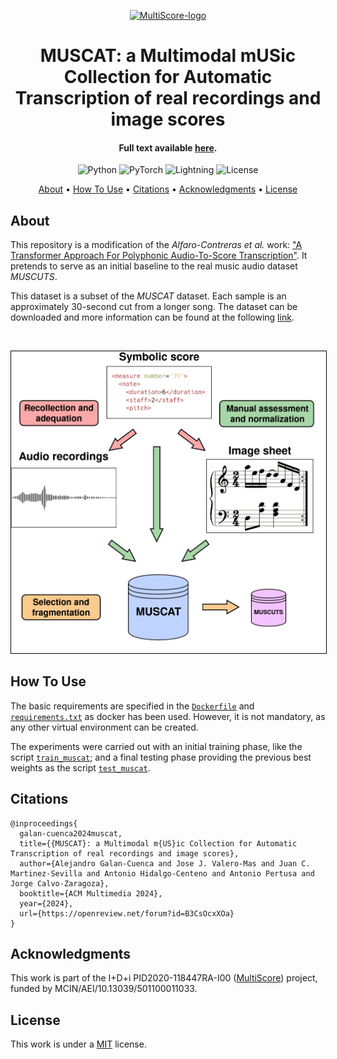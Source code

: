 <p align='center'>
  <a href='https://sites.google.com/view/multiscore-project'><img src='https://www.dlsi.ua.es/~pertusa/images/capturaMultiscore.png' alt='MultiScore-logo' height='120'></a>
</p>

<h1 align='center'>MUSCAT: a Multimodal mUSic Collection for Automatic Transcription of real recordings and image scores</h1>

<h4 align='center'>Full text available <a href='[https://ieeexplore.ieee.org/document/10447162](https://openreview.net/forum?id=B3CsOcxXOa)' target='_blank'>here</a>.</h4>

<p align='center'>
  <img src='https://img.shields.io/badge/python-3.9.0-orange' alt='Python'>
  <img src='https://img.shields.io/badge/PyTorch-%23EE4C2C.svg?style=flat&logo=PyTorch&logoColor=white' alt='PyTorch'>
  <img src='https://img.shields.io/badge/-Lightning-792ee5?logo=pytorchlightning&logoColor=white' alt='Lightning'>
  <img src='https://img.shields.io/static/v1?label=License&message=MIT&color=blue' alt='License'>
</p>

<p align='center'>
  <a href='#about'>About</a> •
  <a href='#how-to-use'>How To Use</a> •
  <a href='#citations'>Citations</a> •
  <a href='#acknowledgments'>Acknowledgments</a> •
  <a href='#license'>License</a>
</p>

## About

This repository is a modification of the _Alfaro-Contreras et al._ work: ["A Transformer Approach For Polyphonic Audio-To-Score Transcription"](https://github.com/mariaalfaroc/a2s-transformer). It pretends to serve as an initial baseline to the real music audio dataset _MUSCUTS_.

This dataset is a subset of the _MUSCAT_ dataset. Each sample is an approximately 30-second cut from a longer song. The dataset can be downloaded and more information can be found at the following [link](https://grfia.dlsi.ua.es/muscat/).

<br>

<p align="center">
  <img src="vertical_scheme_proposal.png" alt="content" style="border: 1px solid black; width: 550px;">
</p>

## How To Use

The basic requirements are specified in the [`Dockerfile`](Dockerfile) and [`requirements.txt`](requirements.txt) as docker has been used. However, it is not mandatory, as any other virtual environment can be created.

The experiments were carried out with an initial training phase, like the script [`train_muscat`](scripts/train_muscat.sh); and a final testing phase providing the previous best weights as the script [`test_muscat`](scripts/train_muscat.sh).

## Citations


```
@inproceedings{
  galan-cuenca2024muscat,
  title={{MUSCAT}: a Multimodal m{US}ic Collection for Automatic Transcription of real recordings and image scores},
  author={Alejandro Galan-Cuenca and Jose J. Valero-Mas and Juan C. Martinez-Sevilla and Antonio Hidalgo-Centeno and Antonio Pertusa and Jorge Calvo-Zaragoza},
  booktitle={ACM Multimedia 2024},
  year={2024},
  url={https://openreview.net/forum?id=B3CsOcxXOa}
}
```

## Acknowledgments

This work is part of the I+D+i PID2020-118447RA-I00 ([MultiScore](https://sites.google.com/view/multiscore-project)) project, funded by MCIN/AEI/10.13039/501100011033. 

## License

This work is under a [MIT](LICENSE) license.
